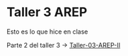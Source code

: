 # Taller 3 AREP
Esto es lo que hice en clase

Parte 2 del taller 3 -> [Taller-03-AREP-II](https://github.com/juanescan/Taller-03-AREP-II)
